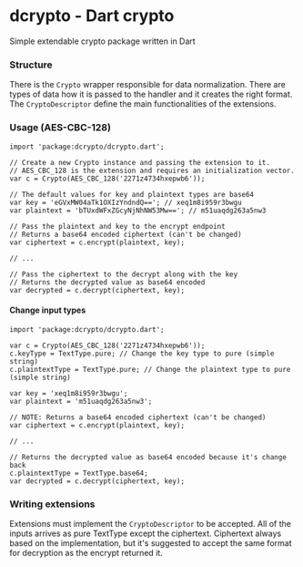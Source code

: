 # dcrypto - Dart crypto

Simple extendable crypto package written in Dart

### Structure

There is the `Crypto` wrapper responsible for data normalization. There are types of data how it is passed to the handler and it creates the right format. The `CryptoDescriptor` define the main functionalities of the extensions. 

### Usage (AES-CBC-128)

```
import 'package:dcrypto/dcrypto.dart';

// Create a new Crypto instance and passing the extension to it.
// AES_CBC_128 is the extension and requires an initialization vector.
var c = Crypto(AES_CBC_128('2271z4734hxepwb6'));

// The default values for key and plaintext types are base64
var key = 'eGVxMW04aTk1OXIzYndndQ=='; // xeq1m8i959r3bwgu
var plaintext = 'bTUxdWFxZGcyNjNhNW53Mw=='; // m51uaqdg263a5nw3

// Pass the plaintext and key to the encrypt endpoint
// Returns a base64 encoded ciphertext (can't be changed)
var ciphertext = c.encrypt(plaintext, key);

// ...

// Pass the ciphertext to the decrypt along with the key
// Returns the decrypted value as base64 encoded
var decrypted = c.decrypt(ciphertext, key);
```

#### Change input types

```
import 'package:dcrypto/dcrypto.dart';

var c = Crypto(AES_CBC_128('2271z4734hxepwb6'));
c.keyType = TextType.pure; // Change the key type to pure (simple string)
c.plaintextType = TextType.pure; // Change the plaintext type to pure (simple string)

var key = 'xeq1m8i959r3bwgu';
var plaintext = 'm51uaqdg263a5nw3';

// NOTE: Returns a base64 encoded ciphertext (can't be changed)
var ciphertext = c.encrypt(plaintext, key);

// ...

// Returns the decrypted value as base64 encoded because it's change back
c.plaintextType = TextType.base64;
var decrypted = c.decrypt(ciphertext, key);
```

### Writing extensions

Extensions must implement the `CryptoDescriptor` to be accepted. All of the inputs arrives as pure TextType except the ciphertext. Ciphertext always based on the implementation, but it's suggested to accept the same format for decryption as the encrypt returned it.